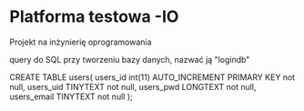 # Platforma testowa -IO
 Projekt na inżynierię oprogramowania

 query do SQL przy tworzeniu bazy danych, nazwać ją "logindb"

CREATE TABLE users(
    users_id int(11) AUTO_INCREMENT PRIMARY KEY not null,
    users_uid TINYTEXT not null,
    users_pwd LONGTEXT not null,
    users_email TINYTEXT not null
);
